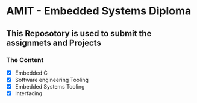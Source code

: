 # AMIT - Embedded Systems Diploma 
## This Reposotory is used to submit the assignmets and Projects 

### The Content 

- [x] Embedded C
- [x] Software engineering Tooling
- [x] Embedded Systems Tooling
- [x] Interfacing
